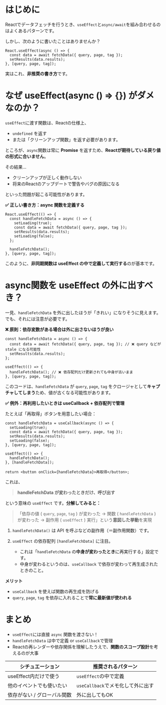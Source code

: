 # はじめに

Reactでデータフェッチを行うとき、`useEffect`と`async/await`を組み合わせるのはよくあるパターンです。

しかし、次のように書いたことはありませんか？

```tsx
React.useEffect(async () => {
  const data = await fetchData({ query, page, tag });
  setResults(data.results);
}, [query, page, tag]);
```

実はこれ、**非推奨の書き方**です。

# なぜ useEffect(async () => {}) がダメなのか？

`useEffect`に渡す関数は、Reactの仕様上、

* `undefined` を返す
* または「クリーンアップ関数」を返す必要があります。

ところが、`async`関数は常に **Promise** を返すため、**Reactが期待している戻り値の形式に合いません**。

その結果…

* クリーンアップが正しく動作しない
* 将来のReactのアップデートで警告やバグの原因になる

といった問題が起こる可能性があります。

**✅ 正しい書き方：async 関数を定義する**

```tsx
React.useEffect(() => {
  const handleFetchData = async () => {
    setLoading(true);
    const data = await fetchData({ query, page, tag });
    setResults(data.results);
    setLoading(false);
  };

  handleFetchData();
}, [query, page, tag]);
```

このように、**非同期関数は useEffect の中で定義して実行する**のが基本です。

# async関数を useEffect の外に出すべき？

一見、`handleFetchData` を外に出したほうが「きれい」になりそうに見えます。でも、それには注意が必要です。

**❌ 原則：依存変数がある場合は外に出さないほうが良い**

```tsx
const handleFetchData = async () => {
  const data = await fetchData({ query, page, tag }); // ❌ query などが stale になる可能性
  setResults(data.results);
};

useEffect(() => {
  handleFetchData(); // ❌ 依存配列だけ更新されても中身が古いまま
}, [query, page, tag]);
```

このコードは、`handleFetchData` が `query`, `page`, `tag` をクロージャとして**キャプチャしてしまう**ため、値が古くなる可能性があります。

**✅ 例外：再利用したいときは useCallback + 依存配列で管理**

たとえば「再取得」ボタンを用意したい場合：

```tsx
const handleFetchData = useCallback(async () => {
  setLoading(true);
  const data = await fetchData({ query, page, tag });
  setResults(data.results);
  setLoading(false);
}, [query, page, tag]);

useEffect(() => {
  handleFetchData();
}, [handleFetchData]);

return <button onClick={handleFetchData}>再取得</button>;
```
これは、

> **handleFetchData が変わったときだけ、呼び出す**

という意味の `useEffect` です。**分解してみると：**
>「依存の値 ( `query`, `page`, `tag` ) が変わった → 関数 ( `handleFetchData` ) が変わった → 副作用 ( `useEffect` ) 実行」という**意図した挙動**を実現

1. `handleFetchData()` は API を呼ぶなどの副作用（＝副作用関数）です。
2. `useEffect` の依存配列 `[handleFetchData]` に注目。

   * これは「`handleFetchData` の**中身が変わったとき**に再実行する」設定です。
   * 中身が変わるというのは、`useCallback` で依存が変わって再生成されたときのこと。

**メリット**

* `useCallback` を使えば関数の再生成を防げる
* `query`, `page`, `tag` を依存に入れることで**常に最新値が使われる**

# まとめ

* `useEffect`には直接 `async` 関数を渡さない！
* `handleFetchData` は中で定義 or `useCallback`で管理
* Reactの再レンダーや依存関係を理解したうえで、**関数のスコープ設計**を考えるのが大事

| シチュエーション        | 推奨されるパターン               |
| --------------- | ----------------------- |
| useEffect内だけで使う | `useEffect`の中で定義        |
| 他のイベントでも使いたい    | `useCallback`でメモ化して外に出す |
| 依存がない / グローバル関数 | 外に出してもOK                |
